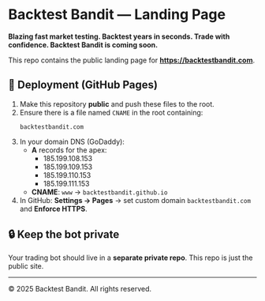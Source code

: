 # Backtest Bandit — Landing Page

**Blazing fast market testing. Backtest years in seconds. Trade with confidence. Backtest Bandit is coming soon.**

This repo contains the public landing page for **https://backtestbandit.com**.

## 🚀 Deployment (GitHub Pages)

1. Make this repository **public** and push these files to the root.
2. Ensure there is a file named `CNAME` in the root containing:
   ```
   backtestbandit.com
   ```
3. In your domain DNS (GoDaddy):
   - **A** records for the apex:
     - 185.199.108.153
     - 185.199.109.153
     - 185.199.110.153
     - 185.199.111.153
   - **CNAME**: `www` → `backtestbandit.github.io`
4. In GitHub: **Settings → Pages** → set custom domain `backtestbandit.com` and **Enforce HTTPS**.

## 🔒 Keep the bot private

Your trading bot should live in a **separate private repo**. This repo is just the public site.

---

© 2025 Backtest Bandit. All rights reserved.
